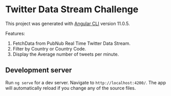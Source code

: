 # Twitter Data Stream Challenge

This project was generated with [Angular CLI](https://github.com/angular/angular-cli) version 11.0.5.

Features:
1. FetchData from PubNub Real Time Twitter Data Stream.
2. Filter by Country or Country Code.
3. Display the Average number of tweets per minute.

## Development server

Run `ng serve` for a dev server. Navigate to `http://localhost:4200/`. The app will automatically reload if you change any of the source files.
